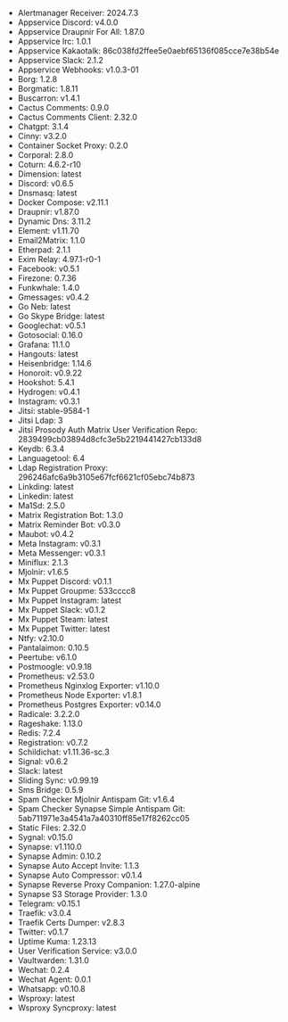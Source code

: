 * Alertmanager Receiver: 2024.7.3
* Appservice Discord: v4.0.0
* Appservice Draupnir For All: 1.87.0
* Appservice Irc: 1.0.1
* Appservice Kakaotalk: 86c038fd2ffee5e0aebf65136f085cce7e38b54e
* Appservice Slack: 2.1.2
* Appservice Webhooks: v1.0.3-01
* Borg: 1.2.8
* Borgmatic: 1.8.11
* Buscarron: v1.4.1
* Cactus Comments: 0.9.0
* Cactus Comments Client: 2.32.0
* Chatgpt: 3.1.4
* Cinny: v3.2.0
* Container Socket Proxy: 0.2.0
* Corporal: 2.8.0
* Coturn: 4.6.2-r10
* Dimension: latest
* Discord: v0.6.5
* Dnsmasq: latest
* Docker Compose: v2.11.1
* Draupnir: v1.87.0
* Dynamic Dns: 3.11.2
* Element: v1.11.70
* Email2Matrix: 1.1.0
* Etherpad: 2.1.1
* Exim Relay: 4.97.1-r0-1
* Facebook: v0.5.1
* Firezone: 0.7.36
* Funkwhale: 1.4.0
* Gmessages: v0.4.2
* Go Neb: latest
* Go Skype Bridge: latest
* Googlechat: v0.5.1
* Gotosocial: 0.16.0
* Grafana: 11.1.0
* Hangouts: latest
* Heisenbridge: 1.14.6
* Honoroit: v0.9.22
* Hookshot: 5.4.1
* Hydrogen: v0.4.1
* Instagram: v0.3.1
* Jitsi: stable-9584-1
* Jitsi Ldap: 3
* Jitsi Prosody Auth Matrix User Verification Repo: 2839499cb03894d8cfc3e5b2219441427cb133d8
* Keydb: 6.3.4
* Languagetool: 6.4
* Ldap Registration Proxy: 296246afc6a9b3105e67fcf6621cf05ebc74b873
* Linkding: latest
* Linkedin: latest
* Ma1Sd: 2.5.0
* Matrix Registration Bot: 1.3.0
* Matrix Reminder Bot: v0.3.0
* Maubot: v0.4.2
* Meta Instagram: v0.3.1
* Meta Messenger: v0.3.1
* Miniflux: 2.1.3
* Mjolnir: v1.6.5
* Mx Puppet Discord: v0.1.1
* Mx Puppet Groupme: 533cccc8
* Mx Puppet Instagram: latest
* Mx Puppet Slack: v0.1.2
* Mx Puppet Steam: latest
* Mx Puppet Twitter: latest
* Ntfy: v2.10.0
* Pantalaimon: 0.10.5
* Peertube: v6.1.0
* Postmoogle: v0.9.18
* Prometheus: v2.53.0
* Prometheus Nginxlog Exporter: v1.10.0
* Prometheus Node Exporter: v1.8.1
* Prometheus Postgres Exporter: v0.14.0
* Radicale: 3.2.2.0
* Rageshake: 1.13.0
* Redis: 7.2.4
* Registration: v0.7.2
* Schildichat: v1.11.36-sc.3
* Signal: v0.6.2
* Slack: latest
* Sliding Sync: v0.99.19
* Sms Bridge: 0.5.9
* Spam Checker Mjolnir Antispam Git: v1.6.4
* Spam Checker Synapse Simple Antispam Git: 5ab711971e3a4541a7a40310ff85e17f8262cc05
* Static Files: 2.32.0
* Sygnal: v0.15.0
* Synapse: v1.110.0
* Synapse Admin: 0.10.2
* Synapse Auto Accept Invite: 1.1.3
* Synapse Auto Compressor: v0.1.4
* Synapse Reverse Proxy Companion: 1.27.0-alpine
* Synapse S3 Storage Provider: 1.3.0
* Telegram: v0.15.1
* Traefik: v3.0.4
* Traefik Certs Dumper: v2.8.3
* Twitter: v0.1.7
* Uptime Kuma: 1.23.13
* User Verification Service: v3.0.0
* Vaultwarden: 1.31.0
* Wechat: 0.2.4
* Wechat Agent: 0.0.1
* Whatsapp: v0.10.8
* Wsproxy: latest
* Wsproxy Syncproxy: latest
